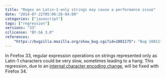 ```yaml
---
title: "Regex on Latin-1-only strings may cause a performance issue"
date: "2014-07-22T05:06:26-04:00"
categories: ["javascript"]
tags: ["regression"]
versions: "33"
cclicense: "BY-SA 3.0"
references:
    "https://bugzilla.mozilla.org/show_bug.cgi?id=1081175": "Bug 1081175 – (latin1strings) Degraded regular expression performance (infinite loop?)"
---
```

In Firefox 33, regular expression operations on strings represented only as Latin-1 characters could be very slow, sometimes leading to a hang. This regression, due to an [internal character encoding change](https://blog.mozilla.org/javascript/2014/07/21/slimmer-and-faster-javascript-strings-in-firefox/), will be fixed with Firefox 34.
